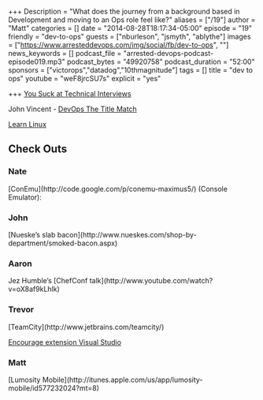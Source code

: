 +++
Description = "What does the journey from a background based in Development and moving to an Ops role feel like?"
aliases = ["/19"]
author = "Matt"
categories = []
date = "2014-08-28T18:17:34-05:00"
episode = "19"
friendly = "dev-to-ops"
guests = ["nburleson", "jsmyth", "ablythe"]
images = ["https://www.arresteddevops.com/img/social/fb/dev-to-ops", ""]
news_keywords = []
podcast_file = "arrested-devops-podcast-episode019.mp3"
podcast_bytes = "49920758"
podcast_duration = "52:00"
sponsors = ["victorops","datadog","10thmagnitude"]
tags = []
title = "dev to ops"
youtube = "weF8jrcSU7s"
explicit = "yes"

+++
[You Suck at Technical Interviews](http://seldo.com/weblog/2014/08/26/you_suck_at_technical_interviews)

John Vincent - [DevOps The Title Match](http://blog.lusis.org/blog/2013/06/04/devops-the-title-match/")

[Learn Linux](http://www.youtube.com/playlist?list=PLQK7ZMLUQcMoJfzkuUnXDQi5H6gk2Trju)

<h2>Check Outs</h2>
<h3>Nate</h3>
[ConEmu](http://code.google.com/p/conemu-maximus5/) (Console Emulator):
<h3>John</h3>
[Nueske’s slab bacon](http://www.nueskes.com/shop-by-department/smoked-bacon.aspx)
<h3>Aaron</h3>
Jez Humble’s [ChefConf talk](http://www.youtube.com/watch?v=oX8af9kLhlk)
<h3>Trevor</h3>
[TeamCity](http://www.jetbrains.com/teamcity/)

[Encourage extension Visual Studio](http://visualstudiogallery.msdn.microsoft.com/1f3afebb-06c7-4b77-a54f-eb2f0784008d)

<h3>Matt</h3>
[Lumosity Mobile](http://itunes.apple.com/us/app/lumosity-mobile/id577232024?mt=8) 
